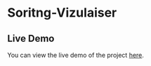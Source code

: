 # Soritng-Vizulaiser
## Live Demo
You can view the live demo of the project [here](https://deekshithadev.github.io/Sorting-Vizulaiser/).
